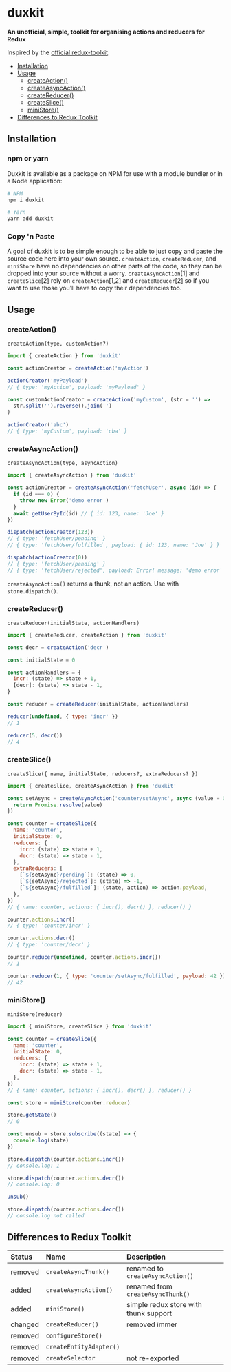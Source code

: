 # duxkit

**An unofficial, simple, toolkit for organising actions and reducers for Redux**

Inspired by the [official redux-toolkit](https://redux-toolkit.js.org/).

- [Installation](#installation)
- [Usage](#usage)
  - [createAction()](#createaction)
  - [createAsyncAction()](#createasyncaction)
  - [createReducer()](#createreducer)
  - [createSlice()](#createslice)
  - [miniStore()](#ministore)
- [Differences to Redux Toolkit](#differences-to-redux-toolkit)

## Installation

### npm or yarn

Duxkit is available as a package on NPM for use with a module bundler or in a Node application:

```bash
# NPM
npm i duxkit

# Yarn
yarn add duxkit
```

### Copy 'n Paste

A goal of duxkit is to be simple enough to be able to just copy and paste the source code here into your own source. `createAction`, `createReducer`, and `miniStore` have no dependencies on other parts of the code, so they can be dropped into your source without a worry. `createAsyncAction`[1] and `createSlice`[2] rely on `createAction`[1,2] and `createReducer`[2] so if you want to use those you'll have to copy their dependencies too.

## Usage

### createAction()

`createAction(type, customAction?)`

```javascript
import { createAction } from 'duxkit'

const actionCreator = createAction('myAction')

actionCreator('myPayload')
// { type: 'myAction', payload: 'myPayload' }

const customActionCreator = createAction('myCustom', (str = '') =>
  str.split('').reverse().join('')
)

actionCreator('abc')
// { type: 'myCustom', payload: 'cba' }
```

### createAsyncAction()

`createAsyncAction(type, asyncAction)`

```javascript
import { createAsyncAction } from 'duxkit'

const actionCreator = createAsyncAction('fetchUser', async (id) => {
  if (id === 0) {
    throw new Error('demo error')
  }
  await getUserById(id) // { id: 123, name: 'Joe' }
})

dispatch(actionCreator(123))
// { type: 'fetchUser/pending' }
// { type: 'fetchUser/fulfilled', payload: { id: 123, name: 'Joe' } }

dispatch(actionCreator(0))
// { type: 'fetchUser/pending' }
// { type: 'fetchUser/rejected', payload: Error{ message: 'demo error' } }
```

`createAsyncAction()` returns a thunk, not an action. Use with `store.dispatch()`.

### createReducer()

`createReducer(initialState, actionHandlers)`

```javascript
import { createReducer, createAction } from 'duxkit'

const decr = createAction('decr')

const initialState = 0

const actionHandlers = {
  incr: (state) => state + 1,
  [decr]: (state) => state - 1,
}

const reducer = createReducer(initialState, actionHandlers)

reducer(undefined, { type: 'incr' })
// 1

reducer(5, decr())
// 4
```

### createSlice()

`createSlice({ name, initialState, reducers?, extraReducers? })`

```javascript
import { createSlice, createAsyncAction } from 'duxkit'

const setAsync = createAsyncAction('counter/setAsync', async (value = 0) => {
  return Promise.resolve(value)
})

const counter = createSlice({
  name: 'counter',
  initialState: 0,
  reducers: {
    incr: (state) => state + 1,
    decr: (state) => state - 1,
  },
  extraReducers: {
    [`${setAsync}/pending`]: (state) => 0,
    [`${setAsync}/rejected`]: (state) => -1,
    [`${setAsync}/fulfilled`]: (state, action) => action.payload,
  },
})
// { name: counter, actions: { incr(), decr() }, reducer() }

counter.actions.incr()
// { type: 'counter/incr' }

counter.actions.decr()
// { type: 'counter/decr' }

counter.reducer(undefined, counter.actions.incr())
// 1

counter.reducer(1, { type: 'counter/setAsync/fulfilled', payload: 42 })
// 42
```

### miniStore()

`miniStore(reducer)`

```javascript
import { miniStore, createSlice } from 'duxkit'

const counter = createSlice({
  name: 'counter',
  initialState: 0,
  reducers: {
    incr: (state) => state + 1,
    decr: (state) => state - 1,
  },
})
// { name: counter, actions: { incr(), decr() }, reducer() }

const store = miniStore(counter.reducer)

store.getState()
// 0

const unsub = store.subscribe((state) => {
  console.log(state)
})

store.dispatch(counter.actions.incr())
// console.log: 1

store.dispatch(counter.actions.decr())
// console.log: 0

unsub()

store.dispatch(counter.actions.decr())
// console.log not called
```

## Differences to Redux Toolkit

| Status  | Name                    | Description                           |
| :------ | :---------------------- | :------------------------------------ |
| removed | `createAsyncThunk()`    | renamed to `createAsyncAction()`      |
| added   | `createAsyncAction()`   | renamed from `createAsyncThunk()`     |
| added   | `miniStore()`           | simple redux store with thunk support |
| changed | `createReducer()`       | removed immer                         |
| removed | `configureStore()`      |                                       |
| removed | `createEntityAdapter()` |                                       |
| removed | `createSelector`        | not re-exported                       |
